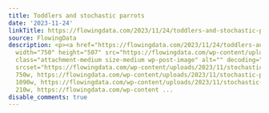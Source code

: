 ```yaml
---
title: Toddlers and stochastic parrots
date: '2023-11-24'
linkTitle: https://flowingdata.com/2023/11/24/toddlers-and-stochastic-parrots/
source: FlowingData
description: <p><a href="https://flowingdata.com/2023/11/24/toddlers-and-stochastic-parrots/"><img
  width="750" height="507" src="https://flowingdata.com/wp-content/uploads/2023/11/stochastic-parrot-750x507.png"
  class="attachment-medium size-medium wp-post-image" alt="" decoding="async" fetchpriority="high"
  srcset="https://flowingdata.com/wp-content/uploads/2023/11/stochastic-parrot-750x507.png
  750w, https://flowingdata.com/wp-content/uploads/2023/11/stochastic-parrot-1090x737.png
  1090w, https://flowingdata.com/wp-content/uploads/2023/11/stochastic-parrot-210x142.png
  210w, https://flowingdata.com/wp-content ...
disable_comments: true
---
```

<p><a href="https://flowingdata.com/2023/11/24/toddlers-and-stochastic-parrots/"><img width="750" height="507" src="https://flowingdata.com/wp-content/uploads/2023/11/stochastic-parrot-750x507.png" class="attachment-medium size-medium wp-post-image" alt="" decoding="async" fetchpriority="high" srcset="https://flowingdata.com/wp-content/uploads/2023/11/stochastic-parrot-750x507.png 750w, https://flowingdata.com/wp-content/uploads/2023/11/stochastic-parrot-1090x737.png 1090w, https://flowingdata.com/wp-content/uploads/2023/11/stochastic-parrot-210x142.png 210w, https://flowingdata.com/wp-content ...